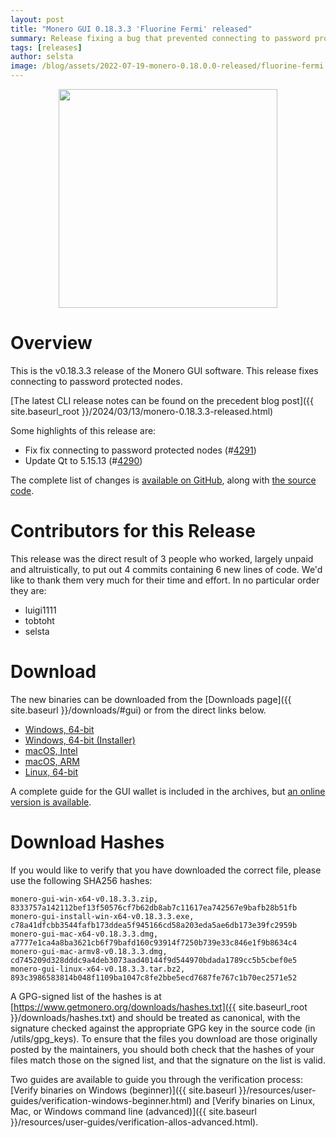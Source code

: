 ```yaml
---
layout: post
title: "Monero GUI 0.18.3.3 'Fluorine Fermi' released"
summary: Release fixing a bug that prevented connecting to password protected nodes.
tags: [releases]
author: selsta
image: /blog/assets/2022-07-19-monero-0.18.0.0-released/fluorine-fermi.png
---
```


<div align="center">
  <img src="{{ page.image }}" width="350px">
</div>

# Overview

This is the v0.18.3.3 release of the Monero GUI software. This release fixes connecting to password protected nodes.

[The latest CLI release notes can be found on the precedent blog post]({{ site.baseurl_root }}/2024/03/13/monero-0.18.3.3-released.html)

Some highlights of this release are:

- Fix fix connecting to password protected nodes (#[4291](https://github.com/monero-project/monero-gui/pull/4291))
- Update Qt to 5.15.13 (#[4290](https://github.com/monero-project/monero-gui/pull/4290))

The complete list of changes is [available on GitHub](https://github.com/monero-project/monero-gui/compare/v0.18.3.2...v0.18.3.3), along with [the source code](https://github.com/monero-project/monero-gui/tree/v0.18.3.3).

# Contributors for this Release

This release was the direct result of 3 people who worked, largely unpaid and altruistically, to put out 4 commits containing 6 new lines of code. We'd like to thank them very much for their time and effort. In no particular order they are:

- luigi1111
- tobtoht
- selsta

# Download

The new binaries can be downloaded from the [Downloads page]({{ site.baseurl }}/downloads/#gui) or from the direct links below.

- [Windows, 64-bit](https://downloads.getmonero.org/gui/monero-gui-win-x64-v0.18.3.3.zip)
- [Windows, 64-bit (Installer)](https://downloads.getmonero.org/gui/monero-gui-install-win-x64-v0.18.3.3.exe)
- [macOS, Intel](https://downloads.getmonero.org/gui/monero-gui-mac-x64-v0.18.3.3.dmg)
- [macOS, ARM](https://downloads.getmonero.org/gui/monero-gui-mac-armv8-v0.18.3.3.dmg)
- [Linux, 64-bit](https://downloads.getmonero.org/gui/monero-gui-linux-x64-v0.18.3.3.tar.bz2)

A complete guide for the GUI wallet is included in the archives, but [an online version is available](https://github.com/monero-ecosystem/monero-GUI-guide/blob/master/monero-GUI-guide.md).

# Download Hashes

If you would like to verify that you have downloaded the correct file, please use the following SHA256 hashes:

```
monero-gui-win-x64-v0.18.3.3.zip, 8333757a142112bef13f50576cf7b62db8ab7c11617ea742567e9bafb28b51fb
monero-gui-install-win-x64-v0.18.3.3.exe, c78a41dfcbb3544fafb173ddea5f945166cd58a203eda5ae6db173e39fc2959b
monero-gui-mac-x64-v0.18.3.3.dmg, a7777e1ca4a8ba3621cb6f79bafd160c93914f7250b739e33c846e1f9b8634c4
monero-gui-mac-armv8-v0.18.3.3.dmg, cd745209d328dddc9a4deb3073aad40144f9d544970bdada1789cc5b5cbef0e5
monero-gui-linux-x64-v0.18.3.3.tar.bz2, 893c3986583814b048f1109ba1047c8fe2bbe5ecd7687fe767c1b70ec2571e52
```

A GPG-signed list of the hashes is at [https://www.getmonero.org/downloads/hashes.txt]({{ site.baseurl_root }}/downloads/hashes.txt) and should be treated as canonical, with the signature checked against the appropriate GPG key in the source code (in /utils/gpg_keys). To ensure that the files you download are those originally posted by the maintainers, you should both check that the hashes of your files match those on the signed list, and that the signature on the list is valid.

Two guides are available to guide you through the verification process: [Verify binaries on Windows (beginner)]({{ site.baseurl }}/resources/user-guides/verification-windows-beginner.html) and [Verify binaries on Linux, Mac, or Windows command line (advanced)]({{ site.baseurl }}/resources/user-guides/verification-allos-advanced.html).

